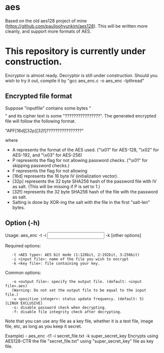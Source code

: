 # aes
Based on the old aes128 project of mine (https://github.com/pauljoohyunkim/aes128). This will be written more cleanly, and support more formats of AES.

# This repository is currently under construction.
Encryptor is almost ready. Decryptor is still under construction.
Should you wish to try it out, compile it by "gcc aes_enc.c -o aes_enc -lpthread"

## Encrypted file format

Suppose "inputfile" contains some bytes "$$$$$$$$$$$$$$$$" and its cipher text is some "????????????????". The generated encrypted file will follow the following format.

"APF[16d][32p][32f]????????????????"

where
* A represents the format of the AES used. ("\x01" for AES-128, "\x02" for AES-192, and "\x03" for AES-256)
* P represents the flag for not allowing password checks. ("\x01" for skipping password checks.)
* F represents the flag for not allowing
* [16d] represents the 16 byte IV (initialization vector).
* [32p] represents the 32 byte SHA256 hash of the password file with IV as salt. (This will be missing if P is set to 1.)
* [32f] represents the 32 byte SHA256 hash of the file with the password as salt.
* Salting is done by XOR-ing the salt with the file in the first "salt-len" bytes.

## Option (-h)
Usage: aes_enc -t <AES type> -i <input file> -k <key file> [other options]

 Required options:

       -t <AES type>: AES bit mode (1:128bit, 2:192bit, 3:256bit)
       -i <input file>: name of the file you wish to encrypt
       -k <key file>: file containing your key.

 Common options:

       -o <output file>: specify the output file. (default: <input file>.aes)
       (Warning: Do not set the output file to be equal to the input file.)
       -u <positive integer>: status update frequency. (default: 5)     [LINUX EXCLUSIVE]
       -s: disable password check when decrypting.
       -f: disable file integrity check after decrypting.

Note that you can use any file as a key file, whether it is a text file, image file, etc, as long as you keep it secret.

Example)
        - aes_enc -t1 -i secret_file.txt -k super_secret_key
Encrypts using AES128-CTR the file "secret_file.txt" using "super_secret_key" file as key file.